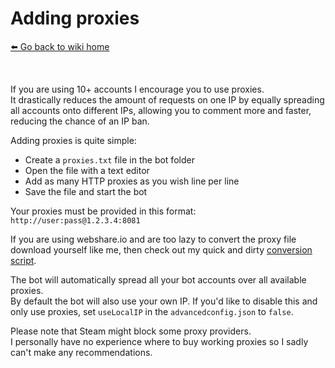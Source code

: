 # Adding proxies
[⬅️ Go back to wiki home](./#readme)

&nbsp;

If you are using 10+ accounts I encourage you to use proxies.  
It drastically reduces the amount of requests on one IP by equally spreading all accounts onto different IPs, allowing you to comment more and faster, reducing the chance of an IP ban.  
  
Adding proxies is quite simple:  
- Create a `proxies.txt` file in the bot folder  
- Open the file with a text editor  
- Add as many HTTP proxies as you wish line per line  
- Save the file and start the bot  
  
Your proxies must be provided in this format: `http://user:pass@1.2.3.4:8081`  

If you are using webshare.io and are too lazy to convert the proxy file download yourself like me, then check out my quick and dirty [conversion script](https://github.com/3urobeat/webshare-proxies-file-converter).  

The bot will automatically spread all your bot accounts over all available proxies.  
By default the bot will also use your own IP. If you'd like to disable this and only use proxies, set `useLocalIP` in the `advancedconfig.json` to `false`.

Please note that Steam might block some proxy providers.  
I personally have no experience where to buy working proxies so I sadly can't make any recommendations.  